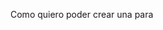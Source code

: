 Como <usuario> quiero poder crear una <cuenta bancaria desde mi navegador web> para <ahorrar tiempo y dinero al momento de transportarme a una sucursal bancaria>